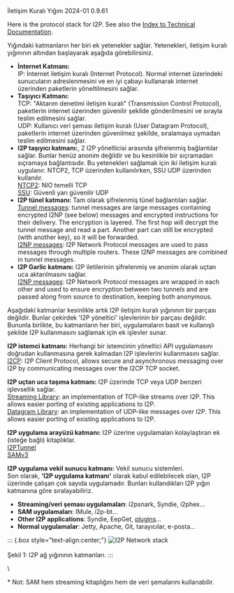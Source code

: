 İletişim Kuralı
Yığını 2024-01 0.9.61 

Here is the protocol stack for I2P. See also the [Index to Technical
Documentation]().

Yığındaki katmanların her biri ek yetenekler sağlar. Yetenekleri,
iletişim kuralı yığınının altından başlayarak aşağıda görebilirsiniz.

- **İnternet Katmanı:**\
 IP: İnternet iletişim kuralı (Internet Protocol). Normal internet
 üzerindeki sunucuların adreslenmesini ve en iyi çabayı kullanarak
 internet üzerinden paketlerin yöneltilmesini sağlar.
- **Taşıyıcı Katmanı:**\
 TCP: \"Aktarım denetimi iletişim kuralı\" (Transmission Control
 Protocol), paketlerin internet üzerinden güvenilir şekilde
 gönderilmesini ve sırayla teslim edilmesini sağlar.\
 UDP: Kullanıcı veri şeması iletişim kuralı (User Datagram Protocol),
 paketlerin internet üzerinden güvenilmez şekilde, sıralamaya uymadan
 teslim edilmesini sağlar.
- **I2P taşıyıcı katmanı:**, 2 I2P yönelticisi arasında şifrelenmiş
 bağlantılar sağlar. Bunlar henüz anonim değildir ve bu kesinlikle
 bir sıçramadan sıçramaya bağlantısıdır. Bu yetenekleri sağlamak için
 iki iletişim kuralı uygulanır. NTCP2, TCP üzerinden kullanılırken,
 SSU UDP üzerinden kullanılır.\
 [NTCP2](): NIO temelli TCP\
 [SSU](): Güvenli
 yarı güvenilir UDP
- **I2P tünel katmanı:** Tam olarak şifrelenmiş tünel bağlantıları
 sağlar.\
 [Tunnel messages](): tunnel messages
 are large messages containing encrypted I2NP (see below) messages
 and encrypted instructions for their delivery. The encryption is
 layered. The first hop will decrypt the tunnel message and read a
 part. Another part can still be encrypted (with another key), so it
 will be forwarded.\
 [I2NP messages](): I2P Network Protocol
 messages are used to pass messages through multiple routers. These
 I2NP messages are combined in tunnel messages.
- **I2P Garlic katmanı:** I2P iletilerinin şifrelenmiş ve anonim
 olarak uçtan uca aktarılmasını sağlar.\
 [I2NP messages](): I2P Network Protocol
 messages are wrapped in each other and used to ensure encryption
 between two tunnels and are passed along from source to destination,
 keeping both anonymous.

Aşağıdaki katmanlar kesinlikle artık I2P iletişim kuralı yığınının bir
parçası değildir. Bunlar çekirdek \'I2P yöneltici\' işlevlerinin bir
parçası değildir. Bununla birlikte, bu katmanların her biri,
uygulamaların basit ve kullanışlı şekilde I2P kullanmasını sağlamak için
ek işlevler sunar.

**I2P istemci katmanı:** Herhangi bir istemcinin yöneltici API
uygulamasını doğrudan kullanmasına gerek kalmadan I2P işlevlerini
kullanmasını sağlar.\
[I2CP](): I2P Client Protocol, allows secure and
asynchronous messaging over I2P by communicating messages over the I2CP
TCP socket.

**I2P uçtan uca taşıma katmanı:** I2P üzerinde TCP veya UDP benzeri
işlevsellik sağlar.\
[Streaming Library](): an implementation of
TCP-like streams over I2P. This allows easier porting of existing
applications to I2P.\
[Datagram Library](): an implementation of
UDP-like messages over I2P. This allows easier porting of existing
applications to I2P.

**I2P uygulama arayüzü katmanı:** I2P üzerine uygulamaları kolaylaştıran
ek (isteğe bağlı) kitaplıklar.\
[I2PTunnel]()\
[SAMv3]()

**I2P uygulama vekil sunucu katmanı:** Vekil sunucu sistemleri.\
Son olarak, **\'I2P uygulama katmanı\'** olarak kabul edilebilecek olan,
I2P üzerinde çalışan çok sayıda uygulamadır. Bunları kullandıkları I2P
yığın katmanına göre sıralayabiliriz.

- **Streaming/veri şeması uygulamaları**: i2psnark, Syndie, i2phex\...
- **SAM uygulamaları**: IMule, i2p-bt\...
- **Other I2P
 applications**: Syndie, EepGet,
 [plugins]()\...
- **Normal uygulamalar**: Jetty, Apache, Git, tarayıcılar, e-posta\...

::: {.box style="text-align:center;"}
![I2P Network
stack](images/protocol_stack.png "I2P Network stack")\
\
Şekil 1: I2P ağ yığınının katmanları.
:::

\

\* Not: SAM hem streaming kitaplığını hem de veri şemalarını
kullanabilir.


